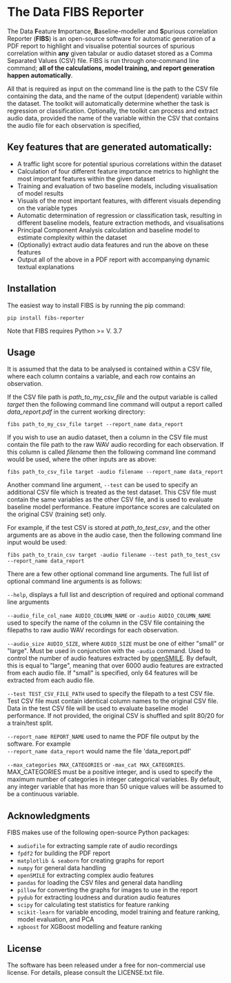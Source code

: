 # The Data FIBS Reporter
The Data **F**eature **I**mportance, **B**aseline-modeller and **S**purious correlation Reporter (**FIBS**) is an open-source software for automatic generation of a PDF report to highlight and visualise potential sources of spurious correlation within **any** given tabular or audio dataset stored as a Comma Separated Values (CSV) file. FIBS is run through one-command line command; **all of the calculations, model training, and report generation happen automatically**.

All that is required as input on the command line is the path to the CSV file containing the data, and the name of the output (dependent) variable within the dataset. The toolkit will automatically determine whether the task is regression or classification. Optionally, the toolkit can process and extract audio data, provided the name of the variable within the CSV that contains the audio file for each observation is specified,

## Key features that are generated automatically:
- A traffic light score for potential spurious correlations within the dataset
- Calculation of four different feature importance metrics to highlight the most important features within the given dataset
- Training and evaluation of two baseline models, including visualisation of model results
- Visuals of the most important features, with different visuals depending on the variable types
- Automatic determination of regression or classification task, resulting in different baseline models, feature extraction methods, and visualisations 
- Principal Component Analysis calculation and baseline model to estimate complexity within the dataset
- (Optionally) extract audio data features and run the above on these features
- Output all of the above in a PDF report with accompanying dynamic textual explanations

## Installation
The easiest way to install FIBS is by running the pip command:
```
pip install fibs-reporter
```

Note that FIBS requires Python >= V. 3.7

## Usage
It is assumed that the data to be analysed is contained within a CSV file, where each column contains a variable, and each row contains an observation. 

If the CSV file path is _path_to_my_csv_file_ and the output variable is called _target_ then the following command line command will output a report called _data_report.pdf_ in the current working directory:

```
fibs path_to_my_csv_file target --report_name data_report
```

If you wish to use an audio dataset, then a column in the CSV file must contain the file path to the raw WAV audio recording for each observation. If this column is called _filename_ then the following command line command would be used, where the other inputs are as above:

```
fibs path_to_csv_file target -audio filename --report_name data_report
```

Another command line argument, `--test` can be used to specify an additional CSV file which is treated as the test dataset. This CSV file must contain the same variables as the other CSV file, and is used to evaluate baseline model performance. Feature importance scores are calculated on the original CSV (training set) only. 

For example, if the test CSV is stored at _path_to_test_csv_, and the other arguments are as above in the audio case, then the following command line input would be used:

```
fibs path_to_train_csv target -audio filename --test path_to_test_csv --report_name data_report
```

There are a few other optional command line arguments. The full list of optional command line arguments is as follows:

`--help`, displays a full list and description of required and optional command line arguments

`--audio_file_col_name AUDIO_COLUMN_NAME` or `-audio AUDIO_COLUMN_NAME` used to specify the name of the column in the CSV file containing the filepaths to raw audio WAV recordings for each observation.

`--audio_size AUDIO_SIZE`, where `AUDIO_SIZE` must be one of either "small" or "large". Must be used in conjunction with the `-audio` command. Used to control the number of audio features extracted by [openSMILE](https://github.com/audeering/opensmile). By default, this is equal to "large", meaning that over 6000 audio features are extracted from each audio file. If "small" is specified, only 64 features will be extracted from each audio file.

`--test TEST_CSV_FILE_PATH` used to specify the filepath to a test CSV file. Test CSV file must contain identical column names to the original CSV file. Data in the test CSV file will be used to evaluate baseline model performance. If not provided, the original CSV is shuffled and split 80/20 for a train/test split.

`--report_name REPORT_NAME` used to name the PDF file output by the software. For example  
`--report_name data_report` would name the file 'data_report.pdf'

`--max_categories MAX_CATEGORIES` or `-max_cat MAX_CATEGORIES`. MAX_CATEGORIES must be a positive integer, and is used to specify the maximum number of categories in integer categorical variables. By default, any integer variable that has more than 50 unique values will be assumed to be a continuous variable.

## Acknowledgments
FIBS makes use of the following open-source Python packages:

- `audiofile` for extracting sample rate of audio recordings
- `fpdf2` for building the PDF report
- `matplotlib & seaborn` for creating graphs for report
- `numpy` for general data handling
- `openSMILE` for extracting complex audio features
- `pandas` for loading the CSV files and general data handling
- `pillow` for converting the graphs for images to use in the report
- `pydub` for extracting loudness and duration audio features
- `scipy` for calculating test statistics for feature ranking
- `scikit-learn` for variable encoding, model training and feature ranking, model evaluation, and PCA
- `xgboost` for XGBoost modelling and feature ranking



## License
The software has been released under a free for non-commercial use license. For details, please consult the LICENSE.txt file.


